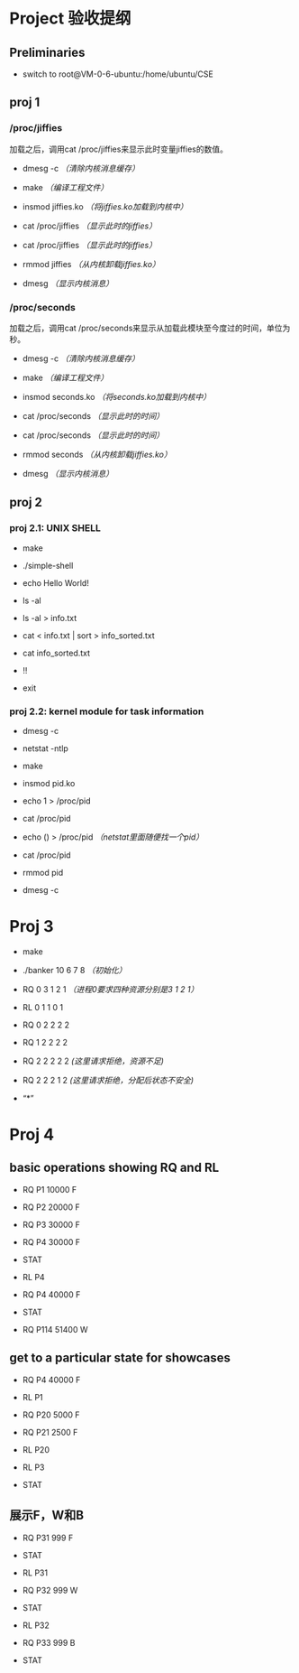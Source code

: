 # Project 验收提纲

## Preliminaries

- switch to root@VM-0-6-ubuntu:/home/ubuntu/CSE

## proj 1

### /proc/jiffies

加载之后，调用cat /proc/jiffies来显示此时变量jiffies的数值。

- dmesg -c *（清除内核消息缓存）*

- make *（编译工程文件）*

- insmod jiffies.ko *（将jiffies.ko加载到内核中）*

- cat /proc/jiffies *（显示此时的jiffies）*

- cat /proc/jiffies *（显示此时的jiffies）*

- rmmod jiffies *（从内核卸载jiffies.ko）*

- dmesg *（显示内核消息）*

### /proc/seconds

加载之后，调用cat /proc/seconds来显示从加载此模块至今度过的时间，单位为秒。

- dmesg -c *（清除内核消息缓存）*

- make *（编译工程文件）*

- insmod seconds.ko *（将seconds.ko加载到内核中）*

- cat /proc/seconds *（显示此时的时间）*

- cat /proc/seconds *（显示此时的时间）*

- rmmod seconds *（从内核卸载jiffies.ko）*

- dmesg *（显示内核消息）*

## proj 2

### proj 2.1: UNIX SHELL

- make

- ./simple-shell

- echo Hello World!

- ls -al

- ls -al > info.txt

- cat < info.txt | sort > info_sorted.txt

- cat info_sorted.txt

- !!

- exit

### proj 2.2: kernel module for task information

- dmesg -c

- netstat -ntlp

- make

- insmod pid.ko

- echo 1 > /proc/pid

- cat /proc/pid

- echo () > /proc/pid *（netstat里面随便找一个pid）*

- cat /proc/pid

- rmmod pid

- dmesg -c

# Proj 3

- make

- ./banker 10 6 7 8 *（初始化）*

- RQ 0 3 1 2 1 *（进程0要求四种资源分别是3 1 2 1）*

- RL 0 1 1 0 1

- RQ 0 2 2 2 2

- RQ 1 2 2 2 2

- RQ 2 2 2 2 2 *(这里请求拒绝，资源不足)*

- RQ 2 2 2 1 2 *(这里请求拒绝，分配后状态不安全)*

- “*”

# Proj 4

## basic operations showing RQ and RL

- RQ P1 10000 F

- RQ P2 20000 F

- RQ P3 30000 F

- RQ P4 30000 F

- STAT

- RL P4

- RQ P4 40000 F

- STAT

- RQ P114 51400 W

## get to a particular state for showcases

- RQ P4 40000 F

- RL P1

- RQ P20 5000 F

- RQ P21 2500 F

- RL P20

- RL P3

- STAT

## 展示F，W和B

- RQ P31 999 F

- STAT

- RL P31

- RQ P32 999 W

- STAT

- RL P32

- RQ P33 999 B

- STAT
